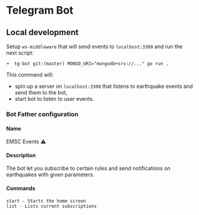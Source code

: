 # Telegram Bot

## Local development

Setup `ws-middleware` that will send events to `localhost:3300` and run the next
script:

```shell
➜  tg-bot git:(master) MONGO_URI="mongodb+srv://..." go run .
```

This command will:

* spin up a server on `localhost:3300` that listens to earthquake events and
  send them to the bot,
* start bot to listen to user events.

### Bot Father configuration

#### Name

EMSC Events ⚠️

#### Description

The bot let you subscribe to certain rules and send notifications on earthquakes
with given parameters.

#### Commands

```
start - Starts the home screen
list - Lists current subscriptions
```

